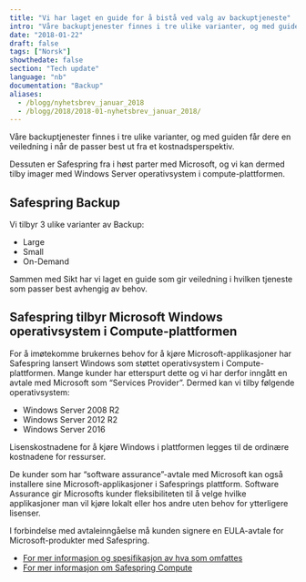 ```yaml
---
title: "Vi har laget en guide for å bistå ved valg av backuptjeneste"
intro: "Våre backuptjenester finnes i tre ulike varianter, og med guiden får dere en veiledning"
date: "2018-01-22"
draft: false
tags: ["Norsk"]
showthedate: false
section: "Tech update"
language: "nb"
documentation: "Backup"
aliases:
  - /blogg/nyhetsbrev_januar_2018
  - /blogg/2018/2018-01-nyhetsbrev_januar_2018/
---
```


Våre backuptjenester finnes i tre ulike varianter, og med guiden får dere en veiledning i når de passer best ut fra et kostnadsperspektiv.

Dessuten er Safespring fra i høst parter med Microsoft,
og vi kan dermed tilby imager med Windows Server operativsystem i
compute-plattformen.

## Safespring Backup

Vi tilbyr 3 ulike varianter av Backup:

- Large
- Small
- On-Demand

Sammen med Sikt har vi laget en guide som gir veiledning i hvilken tjeneste som passer best avhengig av behov.

## Safespring tilbyr Microsoft Windows operativsystem i Compute-plattformen

For å imøtekomme brukernes behov for å kjøre Microsoft-applikasjoner har Safespring lansert Windows som støttet operativsystem i Compute-plattformen.
Mange kunder har etterspurt dette og vi har derfor inngått en avtale med Microsoft som “Services Provider”. Dermed kan vi tilby følgende operativsystem:

- Windows Server 2008 R2
- Windows Server 2012 R2
- Windows Server 2016

Lisenskostnadene for å kjøre Windows i plattformen legges til de ordinære kostnadene for ressurser.

De kunder som har “software assurance”-avtale med Microsoft kan også installere sine Microsoft-applikasjoner i Safesprings plattform. Software Assurance gir Microsofts kunder fleksibiliteten til å velge hvilke applikasjoner man vil kjøre lokalt eller hos andre uten behov for ytterligere lisenser.

I forbindelse med avtaleinngåelse må kunden signere en EULA-avtale for Microsoft-produkter med Safespring.

- [For mer informasjon og spesifikasjon av hva som omfattes](http://www.microsoft.com/licensing/software-assurance/license-mobility.aspx)
- [For mer informasjon om Safespring Compute](https://www.uninett.no/bruk-av-safespring-rammeavtale)
